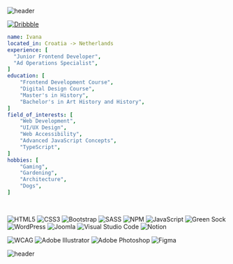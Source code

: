 ![header](https://capsule-render.vercel.app/api?type=waving&color=gradient&customColorList=19&height=120&section=header)

<p>
    
  [![Dribbble](https://img.shields.io/badge/Dribbble-EA4C89?style=for-the-badge&logo=dribbble&logoColor=white)](https://dribbble.com/IvyShoo)
  
</p>

```yaml
name: Ivana
located_in: Croatia -> Netherlands
experience: [
  "Junior Frontend Developer",
  "Ad Operations Specialist",
]
education: [
    "Frontend Development Course",
    "Digital Design Course",
    "Master's in History",
    "Bachelor's in Art History and History",
]
field_of_interests: [
    "Web Development",
    "UI/UX Design",
    "Web Accessibility",
    "Advanced JavaScript Concepts",
    "TypeScript",
]
hobbies: [
    "Gaming",
    "Gardening",
    "Architecture",
    "Dogs",
]
```
<p>‎</p>

<p align="center">
  
  ![HTML5](https://img.shields.io/badge/html5-%23E34F26.svg?style=for-the-badge&logo=html5&logoColor=white)
  ![CSS3](https://img.shields.io/badge/css3-%231572B6.svg?style=for-the-badge&logo=css3&logoColor=white)
  ![Bootstrap](https://img.shields.io/badge/bootstrap-%238511FA.svg?style=for-the-badge&logo=bootstrap&logoColor=white)
  ![SASS](https://img.shields.io/badge/SASS-hotpink.svg?style=for-the-badge&logo=SASS&logoColor=white)
  ![NPM](https://img.shields.io/badge/NPM-%23CB3837.svg?style=for-the-badge&logo=npm&logoColor=white)
  ![JavaScript](https://img.shields.io/badge/javascript-%23323330.svg?style=for-the-badge&logo=javascript&logoColor=%23F7DF1E)
  ![Green Sock](https://img.shields.io/badge/green%20sock-88CE02?style=for-the-badge&logo=greensock&logoColor=white)
  ![WordPress](https://img.shields.io/badge/WordPress-%23117AC9.svg?style=for-the-badge&logo=WordPress&logoColor=white)
  ![Joomla](https://img.shields.io/badge/joomla-%235091CD.svg?style=for-the-badge&logo=joomla&logoColor=white)
  ![Visual Studio Code](https://img.shields.io/badge/Visual%20Studio%20Code-0078d7.svg?style=for-the-badge&logo=visual-studio-code&logoColor=white)
  ![Notion](https://img.shields.io/badge/Notion-%23000000.svg?style=for-the-badge&logo=notion&logoColor=white)

  ![WCAG](https://img.shields.io/badge/WCAG-%23015A69.svg?style=for-the-badge&logo=WCAG&logoColor=white)
  ![Adobe Illustrator](https://img.shields.io/badge/adobe%20illustrator-%23FF9A00.svg?style=for-the-badge&logo=adobe%20illustrator&logoColor=white)
  ![Adobe Photoshop](https://img.shields.io/badge/adobe%20photoshop-%2331A8FF.svg?style=for-the-badge&logo=adobe%20photoshop&logoColor=white)
  ![Figma](https://img.shields.io/badge/figma-%23F24E1E.svg?style=for-the-badge&logo=figma&logoColor=white)
</p>

![header](https://capsule-render.vercel.app/api?type=waving&color=gradient&customColorList=19&height=120&section=footer)


<!--   
  <img src="https://cdn.jsdelivr.net/gh/devicons/devicon@latest/icons/html5/html5-plain-wordmark.svg" alt="html" width="45" height="45"/>
  <img src="https://cdn.jsdelivr.net/gh/devicons/devicon@latest/icons/css3/css3-plain-wordmark.svg" alt="css" width="45" height="45"/>
  <img src="https://cdn.jsdelivr.net/gh/devicons/devicon@latest/icons/sass/sass-original.svg" alt="sass" width="45" height="45"/>
  <img src="https://cdn.jsdelivr.net/gh/devicons/devicon@latest/icons/bootstrap/bootstrap-original-wordmark.svg" alt="bootstrap" width="45" height="45"/>
  <img src="https://cdn.jsdelivr.net/gh/devicons/devicon@latest/icons/javascript/javascript-plain.svg" alt="javascript" width="45" height="45"/>
  <img src="https://s.w.org/style/images/about/WordPress-logotype-wmark-white.png" alt="wordpress" width="45" height="45"/>
  <img src="https://upload.wikimedia.org/wikipedia/commons/f/fb/Adobe_Illustrator_CC_icon.svg" alt="adobe-illustrator" width="45" height="45"/>
  <img src="https://cdn.jsdelivr.net/gh/devicons/devicon@latest/icons/photoshop/photoshop-original.svg" alt="adobe-photoshop" width="45" height="45"/>
  <img src="https://upload.wikimedia.org/wikipedia/commons/0/0f/Adobe_Animate_CC_icon_%282020%29.svg" alt="adobe-animate" width="45" height="45"/>
  <img src="https://cdn.jsdelivr.net/gh/devicons/devicon@latest/icons/figma/figma-original.svg" alt="figma" width="35" height="35"/>
  <img src="https://cdn.jsdelivr.net/gh/devicons/devicon/icons/vscode/vscode-original.svg" alt="vscode" width="35" height="35"/>
  <img src="https://cdn.jsdelivr.net/gh/devicons/devicon@latest/icons/notion/notion-original.svg" alt="notion" width="35" height="35"/> 
-->
  
<!--
  <a href="https://www.linkedin.com/in/ivana-%C5%A1upljika-7583b82b9/">
    <img height="45" src="https://cdn.jsdelivr.net/gh/devicons/devicon@latest/icons/linkedin/linkedin-original.svg"/>
  </a> 
  <a href="https://dribbble.com/IvyShoo">
     <img height="45" src="https://github.com/user-attachments/assets/b458e2ae-c3c3-43d3-82f3-c51a349729da"/>
  </a>
-->

<!--
![header](https://capsule-render.vercel.app/api?type=waving&color=gradient&customColorList=19&height=160&section=header&text=Hi%20👋&fontSize=40)

## Hi there 👋
**IvyShoo/ivyshoo** is a ✨ _special_ ✨ repository because its `README.md` (this file) appears on your GitHub profile.

Here are some ideas to get you started:

- 🔭 I’m currently working on ...
- 🌱 I’m currently learning ...
- 👯 I’m looking to collaborate on ...
- 🤔 I’m looking for help with ...
- 💬 Ask me about ...
- 📫 How to reach me: ...
- 😄 Pronouns: ...
- ⚡ Fun fact: ...
-->
